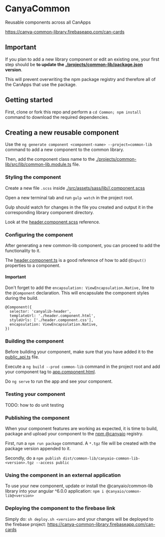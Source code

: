 # CanyaCommon

Reusable components across all CanApps

https://canya-common-library.firebaseapp.com/can-cards

## Important

If you plan to add a new library component or edit an existing one, your first step should be **to update the [./projects/common-lib/package.json](https://github.com/canyaio/Common/blob/master/projects/common-lib/package.json#L3) version**. 

This will prevent overwriting the npm package registry and therefore all of the CanApps that use the package.

## Getting started

First, clone or fork this repo and perform a `cd Common; npm install` command to download the required dependencies.

## Creating a new reusable component

Use the `ng generate component <component-name> --project=common-lib` command to add a new component to the common library.

Then, add the component class name to the [./projects/common-lib/src/lib/common-lib.module.ts](https://github.com/canyaio/Common/blob/master/projects/common-lib/src/lib/common-lib.module.ts) file.

### Styling the component

Create a new file `.scss` inside [./src/assets/sass/lib/<component-name>/<component-name>.component.scss](https://github.com/canyaio/Common/blob/master/src/assets/sass/lib)

Open a new terminal tab and run `gulp watch` in the project root. 

Gulp should watch for changes in the file you created and output it in the corresponding library component directory.

Look at the [header.component.scss](https://github.com/canyaio/Common/blob/master/src/assets/sass/lib/header/header.component.scss) reference.

### Configuring the component

After generating a new common-lib component, you can proceed to add the functionality to it.

The [header.component.ts](https://github.com/canyaio/Common/blob/master/projects/common-lib/src/lib/header/header.component.ts) is a good reference of how to add `@Input()` properties to a component.

#### Important

Don't forget to add the `encapsulation: ViewEncapsulation.Native,` line to the `@Component` declaration. This will encapsulate the component styles during the build.

```
@Component({
  selector: 'canyalib-header',
  templateUrl: './header.component.html',
  styleUrls: ['./header.component.css'],
  encapsulation: ViewEncapsulation.Native,
})
```

### Building the component

Before building your component, make sure that you have added it to the [public_api.ts](https://github.com/canyaio/Common/blob/master/projects/common-lib/src/public_api.ts) file.

Execute a `ng build --prod common-lib` command in the project root and add your component  tag to [app.component.html](https://github.com/canyaio/Common/blob/master/src/app/app.component.html).

Do `ng serve` to run the app and see your component.

### Testing your component

TODO: how to do unit testing

### Publishing the component

When your component features are working as expected, it is time to build, package and upload your component to the [npm @canyaio](https://www.npmjs.com/package/@canyaio/common-lib) registry.

First, run a `npm run package` command. A `*.tgz` file will be created with the package version appended to it. 

Secondly, do a `npm publish dist/common-lib/canyaio-common-lib-<version>.tgz --access public`

### Using the component in an external application

To use your new component, update or install the @canyaio/common-lib library into your angular ^6.0.0 application: `npm i @canyaio/common-lib@<version>`

### Deploying the component to the firebase link

Simply do: `sh deploy.sh <version>` and your changes will be deployed to the firebase project: https://canya-common-library.firebaseapp.com/can-cards

